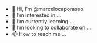 - 👋 Hi, I’m @marcelocaporasso
- 👀 I’m interested in ...
- 🌱 I’m currently learning ...
- 💞️ I’m looking to collaborate on ...
- 📫 How to reach me ...

<!---
marcelocaporasso/marcelocaporasso is a ✨ special ✨ repository because its `README.md` (this file) appears on your GitHub profile.
You can click the Preview link to take a look at your changes.
--->
